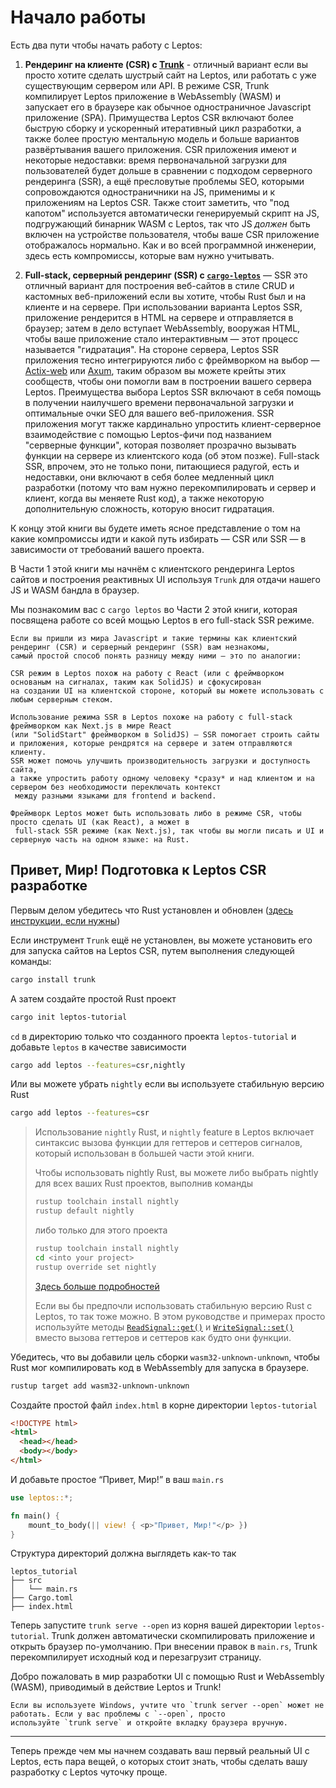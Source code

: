 # Начало работы

Есть два пути чтобы начать работу с Leptos:
1. **Рендеринг на клиенте (CSR) с [Trunk](https://trunkrs.dev/)** - отличный вариант если вы просто хотите сделать шустрый сайт на Leptos,
или работать с уже существующим сервером или API.
В режиме CSR, Trunk компилирует Leptos приложение в WebAssembly (WASM) и запускает его в браузере как обычное 
одностраничное Javascript приложение (SPA). Примущества Leptos CSR включают более быструю сборку и ускоренный
итеративный цикл разработки, а также более простую ментальную модель и больше вариантов развёртывания вашего приложения.
CSR приложения имеют и некоторые недоставки: время первоначальной загрузки для пользователей будет дольше
в сравнении с подходом серверного рендеринга (SSR), а ещё пресловутые проблемы SEO, которыми сопровождаются 
одностраничники на JS, применимы и к приложениям на Leptos CSR. Также стоит заметить, что "под капотом" используется
 автоматически генерируемый скрипт на JS, подгружающий бинарник WASM с Leptos, так что JS *должен* быть включен
на устройстве пользователя, чтобы ваше CSR приложение отображалось нормально. Как и во всей программной инженерии,
здесь есть компромиссы, которые вам нужно учитывать.

2. **Full-stack, серверный рендеринг (SSR) c [`cargo-leptos`](https://github.com/leptos-rs/cargo-leptos)** 
— SSR это отличный вариант для построения веб-сайтов в стиле CRUD и кастомных веб-приложений если вы хотите,
чтобы Rust был и на клиенте и на сервере. При использовании варианта Leptos SSR, приложение рендерится 
в HTML на сервере и отправляется в браузер; затем в дело вступает WebAssembly, вооружая HTML, чтобы ваше приложение
стало интерактивным — этот процесс называется "гидратация". На стороне сервера, Leptos SSR приложения тесно интегрируются
либо с фреймворком на выбор — [Actix-web](https://docs.rs/leptos_actix/latest/leptos_actix/index.html) или [Axum](https://docs.rs/leptos_axum/latest/leptos_axum/index.html), таким образом вы можете крейты этих сообществ,
чтобы они помогли вам в построении вашего сервера Leptos.
Преимущества выбора Leptos SSR включают в себя помощь в получении наилучшего времени первоначальной загрузки и оптимальные
очки SEO для вашего веб-приложения. SSR приложения могут также кардинально упростить клиент-серверное взаимодействие
с помощью Leptos-фичи под названием "серверные функции", которая позволяет прозрачно вызывать функции на сервере
из клиентского кода (об этом позже). Full-stack SSR, впрочем, это не только пони, питающиеся радугой, 
есть и недоставки, они включают в себя более медленный цикл разработки (потому что вам нужно перекомпилировать
и сервер и клиент, когда вы меняете Rust код), а также некоторую дополнительную сложность, которую вносит гидратация.

К концу этой книги вы будете иметь ясное представление о том на какие компромиссы идти и какой путь избирать — CSR или SSR
 — в зависимости от требований вашего проекта.

В Части 1 этой книги мы начнём с клиентского рендеринга Leptos сайтов и построения реактивных UI используя `Trunk`
для отдачи нашего JS и WASM бандла в браузер.

Мы познакомим вас с `cargo leptos` во Части 2 этой книги, которая посвящена работе со всей мощью
Leptos в его full-stack SSR режиме.

```admonish note
Если вы пришли из мира Javascript и такие термины как клиентский рендеринг (CSR) и серверный рендеринг (SSR) вам незнакомы,
самый простой способ понять разницу между ними — это по аналогии:

CSR режим в Leptos похож на работу с React (или с фреймворком основаным на сигналах, таким как SolidJS) и сфокусирован
на создании UI на клиентской стороне, который вы можете использовать с любым серверным стеком.  

Использование режима SSR в Leptos похоже на работу с full-stack фреймворком как Next.js в мире React
(или "SolidStart" фреймворком в SolidJS) — SSR помогает строить сайты и приложения, которые рендрятся на сервере и затем отправляются клиенту.
SSR может помочь улучшить производительность загрузки и доступность сайта, 
а также упростить работу одному человеку *сразу* и над клиентом и на сервером без необходимости переключать контекст
 между разными языками для frontend и backend.       

Фреймворк Leptos может быть использовать либо в режиме CSR, чтобы просто сделать UI (как React), а может в
 full-stack SSR режиме (как Next.js), так чтобы вы могли писать и UI и серверную часть на одном языке: на Rust.   
```

## Привет, Мир! Подготовка к Leptos CSR разработке

Первым делом убедитесь что Rust установлен и обновлен ([здесь инструкции, если нужны](https://www.rust-lang.org/tools/install))

Если инструмент `Trunk` ещё не установлен, вы можете установить его для запуска сайтов на Leptos CSR, путем выполнения следующей команды:

```bash
cargo install trunk
```

А затем создайте простой Rust проект

```bash
cargo init leptos-tutorial
```

`cd` в директорию только что созданного проекта `leptos-tutorial` и добавьте `leptos` в качестве зависимости

```bash
cargo add leptos --features=csr,nightly
```

Или вы можете убрать  `nightly` если вы используете стабильную версию Rust

```bash
cargo add leptos --features=csr
```

> Использование `nightly` Rust, и `nightly` feature в Leptos включает синтаксис вызова функции для геттеров и сеттеров сигналов, который использован в большей части этой книги.
>
> Чтобы использовать nightly Rust, вы можете либо выбрать nightly для всех ваших Rust проектов, выполнив команды
>
> ```bash
> rustup toolchain install nightly
> rustup default nightly
> ```
>
> либо только для этого проекта
>
> ```bash
> rustup toolchain install nightly
> cd <into your project>
> rustup override set nightly
> ```
>
> [Здесь больше подробностей](https://doc.rust-lang.org/book/appendix-07-nightly-rust.html)
>
> Если вы бы предпочли использовать стабильную версию Rust с Leptos, то так тоже можно. В этом руководстве и примерах
> просто используйте методы
> [`ReadSignal::get()`](https://docs.rs/leptos/latest/leptos/struct.ReadSignal.html#impl-SignalGet%3CT%3E-for-ReadSignal%3CT%3E) 
> и [`WriteSignal::set()`](https://docs.rs/leptos/latest/leptos/struct.WriteSignal.html#impl-SignalGet%3CT%3E-for-ReadSignal%3CT%3E) 
> вместо вызова геттеров и сеттеров как будто они функции.

Убедитесь, что вы добавили цель сборки `wasm32-unknown-unknown`, чтобы Rust мог компилировать код в WebAssembly для запуска в браузере.

```bash
rustup target add wasm32-unknown-unknown
```

Создайте простой файл `index.html` в корне директории `leptos-tutorial`

```html
<!DOCTYPE html>
<html>
  <head></head>
  <body></body>
</html>
```

И добавьте простое “Привет, Мир!” в ваш `main.rs`

```rust
use leptos::*;

fn main() {
    mount_to_body(|| view! { <p>"Привет, Мир!"</p> })
}
```

Структура директорий должна выглядеть как-то так

```
leptos_tutorial
├── src
│   └── main.rs
├── Cargo.toml
├── index.html
```

Теперь запустите  `trunk serve --open` из корня вашей директории `leptos-tutorial`.
Trunk должен автоматически скомпилировать приложение и открыть браузер по-умолчанию.
При внесении правок в `main.rs`, Trunk перекомпилирует исходный код и перезагрузит страницу.

Добро пожаловать в мир разработки UI с помощью Rust и WebAssembly (WASM), приводимый в действие Leptos и Trunk!

```admonish note
Если вы используете Windows, учтите что `trunk server --open` может не работать. Если у вас проблемы с `--open`, просто
используйте `trunk serve` и откройте вкладку браузера вручную. 
```

---

Теперь прежде чем мы начнем создавать ваш первый реальный UI c Leptos, есть пара вещей, о которых стоит знать, 
чтобы сделать вашу разработку с Leptos чуточку проще.
